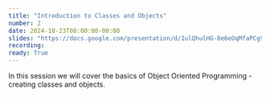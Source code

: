 ```yaml
---
title: "Introduction to Classes and Objects"
number: 2
date: 2024-10-23T00:00:00-00:00
slides: "https://docs.google.com/presentation/d/1ulQhulHG-8e6eOqMfaPCg9VyZRRiCKzFaSfdPJMe2oI/edit?usp=sharing"
recording:
ready: True
---
```


In this session we will cover the basics of Object Oriented Programming - creating classes and objects.

